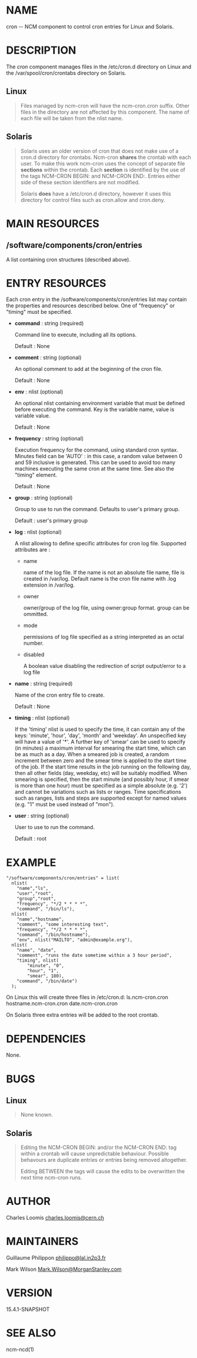 # NAME

cron -- NCM component to control cron entries for Linux and Solaris.

# DESCRIPTION

The _cron_ component manages files in the /etc/cron.d directory on Linux
and the /var/spool/cron/crontabs directory on Solaris.

## Linux

> Files managed by ncm-cron will have the ncm-cron.cron suffix.  Other files in
> the directory are not affected by this component. The name of each file will be
> taken from the nlist name.

## Solaris

> Solaris uses an older version of cron that does not make use of a cron.d
> directory for crontabs. Ncm-cron **shares** the crontab with each user. To make
> this work ncm-cron uses the concept of separate file **sections** within the
> crontab.  Each **section** is identified by the use of the tags NCM-CRON BEGIN:
> and NCM-CRON END:. Entries either side of these section identifiers are not
> modified.
>
> Solaris **does** have a /etc/cron.d directory, however it uses this directory
> for control files such as cron.allow and cron.deny.

# MAIN RESOURCES

## /software/components/cron/entries

A list containing cron structures (described above).

# ENTRY RESOURCES

Each cron entry in the /software/components/cron/entries list may
contain the properties and resources described below. One of "frequency"
or "timing" must be specified.

- **command** : string (required)

    Command line to execute, including all its options.

    Default : None

- **comment** : string (optional)

    An optional comment to add at the beginning of the cron file.

    Default : None

- **env** : nlist (optional)

    An optional nlist containing environment variable that must be
    defined before executing the command. Key is
    the variable name, value is variable value.

    Default : None

- **frequency** : string (optional)

    Execution frequency for the command, using standard cron syntax.
    Minutes field can be 'AUTO' : in this case,
    a random value between 0 and 59 inclusive is generated.
    This can be used to avoid too many machines executing the same
    cron at the same time. See also the "timing" element.

    Default : None

- **group** : string (optional)

    Group to use to run the command. Defaults to user's primary group.

    Default : user's primary group

- **log** : nlist (optional)

    A nlist allowing to define specific attributes for cron log file.
    Supported attributes are :

    - name

        name of the log file. If the name is not an absolute file name, file is created in /var/log.
        Default name is the cron file name with .log extension in /var/log.

    - owner

        owner/group of the log file, using owner:group format. group can be ommitted.

    - mode

        permissions of log file specified as a string interpreted as an octal number.

    - disabled

        A boolean value disabling the redirection of script output/error to a log file

- **name** : string (required)

    Name of the cron entry file to create.

    Default : None

- **timing** : nlist (optional)

    If the 'timing' nlist is used to specify the time, it can contain any of the
    keys: 'minute', 'hour', 'day', 'month' and 'weekday'. An unspecified key will
    have a value of '\*'. A further key of 'smear' can be used to specify (in
    minutes) a maximum interval for smearing the start time, which can be as much
    as a day. When a smeared job is created, a random increment between zero and
    the smear time is applied to the start time of the job.  If the start time
    results in the job running on the following day, then all other fields (day,
    weekday, etc) will be suitably modified. When smearing is specified, then the
    start minute (and possibly hour, if smear is more than one hour) must be
    specified as a simple absolute (e.g. '2') and cannot be variations such as
    lists or ranges.  Time specifications such as ranges, lists and steps are
    supported except for named values (e.g.  "1" must be used instead of "mon").

- **user** : string (optional)

    User to use to run the command.

    Default : root

# EXAMPLE

    "/software/components/cron/entries" = list(
      nlist(
        "name","ls",
        "user","root",
        "group","root",
        "frequency", "*/2 * * * *",
        "command", "/bin/ls"),
      nlist(
        "name","hostname",
        "comment", "some interesting text",
        "frequency", "*/2 * * * *",
        "command", "/bin/hostname"),
        "env", nlist("MAILTO", "admin@example.org"),
      nlist(
        "name", "date",
        "comment", "runs the date sometime within a 3 hour period",
        "timing", nlist(
            "minute", "0",
            "hour", "1",
            "smear", 180),
        "command", "/bin/date")
      );

On Linux this will create three files in /etc/cron.d:
  ls.ncm-cron.cron
  hostname.ncm-cron.cron
  date.ncm-cron.cron

On Solaris three extra entries will be added to the root crontab.

# DEPENDENCIES

None.

# BUGS

## Linux

> None known.

## Solaris

> Editing the NCM-CRON BEGIN: and/or the NCM-CRON END: tag within a crontab will
> cause unpredictable behaviour. Possible behavours are duplicate entries or
> entries being removed altogether.
>
> Editing BETWEEN the tags will cause the edits to be overwritten the next time
> ncm-cron runs.

# AUTHOR

Charles Loomis <charles.loomis@cern.ch>

# MAINTAINERS

Guillaume Philippon <philippo@lal.in2p3.fr>

Mark Wilson <Mark.Wilson@MorganStanley.com>

# VERSION

15.4.1-SNAPSHOT

# SEE ALSO

ncm-ncd(1)
